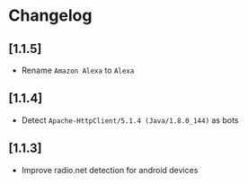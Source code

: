 # Changelog

## [1.1.5]

- Rename `Amazon Alexa` to `Alexa`

## [1.1.4]

- Detect `Apache-HttpClient/5.1.4 (Java/1.8.0_144)` as bots

## [1.1.3]

- Improve radio.net detection for android devices
